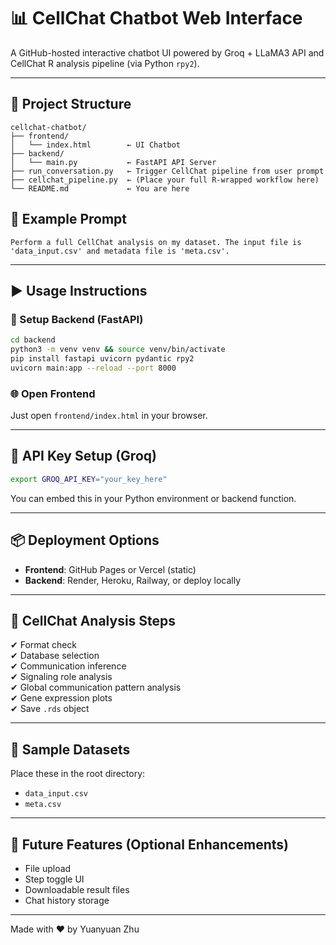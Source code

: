 # 📊 CellChat Chatbot Web Interface

A GitHub-hosted interactive chatbot UI powered by Groq + LLaMA3 API and CellChat R analysis pipeline (via Python `rpy2`).

---

## 📁 Project Structure
```
cellchat-chatbot/
├── frontend/
│   └── index.html        ← UI Chatbot
├── backend/
│   └── main.py           ← FastAPI API Server
├── run_conversation.py   ← Trigger CellChat pipeline from user prompt
├── cellchat_pipeline.py  ← (Place your full R-wrapped workflow here)
└── README.md             ← You are here
```

## 💬 Example Prompt
```text
Perform a full CellChat analysis on my dataset. The input file is 'data_input.csv' and metadata file is 'meta.csv'.
```

---

## ▶️ Usage Instructions

### 🔧 Setup Backend (FastAPI)
```bash
cd backend
python3 -m venv venv && source venv/bin/activate
pip install fastapi uvicorn pydantic rpy2
uvicorn main:app --reload --port 8000
```

### 🌐 Open Frontend
Just open `frontend/index.html` in your browser.

---

## 🔐 API Key Setup (Groq)
```bash
export GROQ_API_KEY="your_key_here"
```

You can embed this in your Python environment or backend function.

---

## 📦 Deployment Options
- **Frontend**: GitHub Pages or Vercel (static)
- **Backend**: Render, Heroku, Railway, or deploy locally

---

## 🧠 CellChat Analysis Steps
✔ Format check  
✔ Database selection  
✔ Communication inference  
✔ Signaling role analysis  
✔ Global communication pattern analysis  
✔ Gene expression plots  
✔ Save `.rds` object

---

## 📂 Sample Datasets
Place these in the root directory:
- `data_input.csv`
- `meta.csv`

---

## 🤖 Future Features (Optional Enhancements)
- File upload
- Step toggle UI
- Downloadable result files
- Chat history storage

---
Made with ❤️ by Yuanyuan Zhu
